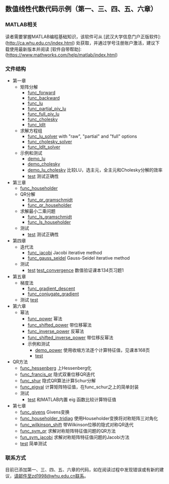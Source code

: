 ## 数值线性代数代码示例（第一、三、四、五、六章）

### MATLAB相关

读者需要掌握MATLAB编程基础知识，该软件可从
[武汉大学信息门户正版软件]: (http://ca.whu.edu.cn/index.html)
处获取，并通过学号注册账户激活，建议下载使用最新版本并阅读
[软件自带帮助]: (https://www.mathworks.com/help/matlab/index.html)

### 文件结构

- 第一章
  - 矩阵分解
    - [func_forward](./ch1/func_forward.m)
    - [func_backward](./ch1/func_backward.m)
    - [func_lu](./ch1/func_lu.m)
    - [func_partial_piv_lu](./ch1/func_partial_piv_lu.m)
    - [func_full_piv_lu](./ch1/func_full_piv_lu.m)
    - [func_cholesky](./ch1/func_cholesky.m)
    - [func_ldlt](./ch1/func_ldlt.m)
  - 求解方程组
    - [func_lu_solver](./ch1/func_lu_solver.m) with "raw", "partial" and "full" options
    - [func_cholesky_solver](./ch1/func_cholesky_solver.m)
    - [func_ldlt_solver](./ch1/func_ldlt_solver.m)
  - 示例和测试
    - [demo_lu](./ch1/demo_lu.m)
    - [demo_cholesky](./ch1/demo_cholesky.m)
    - [demo_lu_cholesky](./ch1/demo_lu_cholesky.m) 比较LU，选主元，全主元和Cholesky分解的效率
    - [test](./ch1/test.m) 测试正确性
- 第三章
  - [func_householder](./ch3/func_householder.m)
  - QR分解
    - [func_qr_gramschmidt](./ch3/func_qr_gramschmidt.m)
    - [func_qr_householder](./ch3/func_qr_householder.m)
  - 求解最小二乘问题
    - [func_ls_gramschmidt](./ch3/func_ls_gramschmidt.m)
    - [func_ls_householder](./ch3/func_ls_householder.m)
  - 测试
    - [test](./ch3/test.m) 测试正确性
- 第四章
  - 迭代法
    - [func_jacobi](./ch4/func_jacobi.m) Jacobi iterative method
    - [func_gauss_seidel](./ch4/func_gauss_seidel.m) Gauss-Seidel iterative method
  - 测试
    - [test](./ch4/test.m) [test_convergence](./ch4/test_convergence.m) 数值验证课本134页习题1
- 第五章
  - 梯度法
    - [func_gradient_descent](./ch5/func_gradient_descent.m)
    - [func_conjugate_gradient](./ch5/func_conjugate_gradient.m)
  - 测试
    [test](./ch5/test.m)
- 第六章
  - 幂法
    - [func_power](./ch6/power_method/func_power.m) 幂法
    - [func_shifted_power](./ch6/power_method/func_shifted_power.m) 带位移幂法
    - [func_inverse_power](./ch6/power_method/func_inverse_power.m) 反幂法
    - [func_shifted_inverse_power](./ch6/power_method/func_shifted_inverse_power.m) 带位移反幂法
    - 示例和测试
      - [demo_power](./ch6/power_method/demo_power.m) 使用收缩方法逐个计算特征值，见课本168页
      - [test](./ch6/power_method/test.m)
- QR方法
  - [func_hessenberg](./ch6/qr_method/func_hessenberg.m) 上Hessenberg化
  - [func_francis_qr](./ch6/qr_method/func_francis_ar.m) 隐式双重位移QR迭代
  - [func_shur](./ch6/qr_method/func_shur.m) 隐式QR算法计算Schur分解
  - [func_eigval](./ch6/qr_method/func_eigval.m) 计算矩阵特征值，在func_schur之上的简单封装
  - 测试
    - [test](./ch6/qr_method/test.m) 和MATLAB内置 eig 函数比较计算特征值
- 第七章
  - [func_givens](./ch7/func_givens.m) Givens变换
  - [func_householder_tridiag](./ch7/func_householder_tridiag.m) 使用Householder变换将对称矩阵三对角化
  - [func_wilkinson_shift](./ch7/func_wilkinson_shift.m) 带Wilkinson位移的隐式对称QR迭代
  - [func_sym_qr](./ch7/func_sym_qr.m) 求解对称矩阵特征值问题的QR方法
  - [fun_sym_jacobi](./ch7/func_sym_jacobi.m) 求解对称矩阵特征值问题的Jacobi方法
  - [test](./ch7/test.m) 简单测试

### 联系方式

目前已添加第一、三、四、五、六章的代码，如在阅读过程中发现错误或有新的建议，请邮件至zd1998@whu.edu.cn联系。